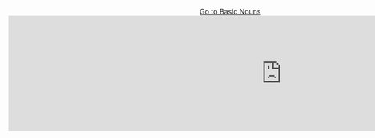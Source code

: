  <p>
  <a style="float:right;" href="BasicNouns.html" class="btn2"> Go to Basic Nouns</a>
  </p> 
  <div style="clear:both;"> </div>
  
  <iframe src="https://h5p.org/h5p/embed/391847" width="1090" height="231" frameborder="0" allowfullscreen="allowfullscreen"></iframe><script src="https://h5p.org/sites/all/modules/h5p/library/js/h5p-resizer.js" charset="UTF-8"></script>
